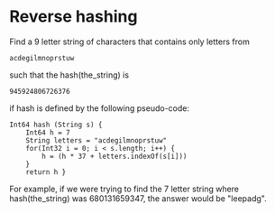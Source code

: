 # Reverse hashing

Find a 9 letter string of characters that contains only letters from

```
acdegilmnoprstuw
```

such that the hash(the_string) is

```
945924806726376
```

if hash is defined by the following pseudo-code:

```
Int64 hash (String s) {
    Int64 h = 7
    String letters = "acdegilmnoprstuw"
    for(Int32 i = 0; i < s.length; i++) {
        h = (h * 37 + letters.indexOf(s[i]))
    }
    return h }
```

For example, if we were trying to find the 7 letter string where hash(the_string) was 680131659347, the answer would be "leepadg".
